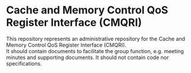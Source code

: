 
# Cache and Memory Control QoS Register Interface (CMQRI)

This repository represents an administrative repository for the Cache and Memory Control QoS Register Interface (CMQRI).  
It should contain documents to facilitate the group function, e.g. meeting minutes and supporting documents.
It should not contain code nor specifications.

